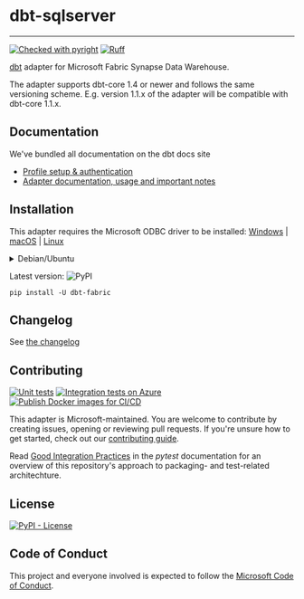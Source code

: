# dbt-sqlserver
---

[![Checked with pyright](https://microsoft.github.io/pyright/img/pyright_badge.svg)](https://microsoft.github.io/pyright/)
[![Ruff](https://img.shields.io/endpoint?url=https://raw.githubusercontent.com/astral-sh/ruff/main/assets/badge/v2.json)](https://github.com/astral-sh/ruff)

[dbt](https://www.getdbt.com) adapter for Microsoft Fabric Synapse Data Warehouse.

The adapter supports dbt-core 1.4 or newer and follows the same versioning scheme.
E.g. version 1.1.x of the adapter will be compatible with dbt-core 1.1.x.

## Documentation

We've bundled all documentation on the dbt docs site
* [Profile setup & authentication](https://docs.getdbt.com/docs/core/connect-data-platform/fabric-setup)
* [Adapter documentation, usage and important notes](https://docs.getdbt.com/reference/resource-configs/fabric-configs)

## Installation

This adapter requires the Microsoft ODBC driver to be installed:
[Windows](https://docs.microsoft.com/nl-be/sql/connect/odbc/download-odbc-driver-for-sql-server?view=sql-server-ver16#download-for-windows) |
[macOS](https://docs.microsoft.com/nl-be/sql/connect/odbc/linux-mac/install-microsoft-odbc-driver-sql-server-macos?view=sql-server-ver16) |
[Linux](https://docs.microsoft.com/nl-be/sql/connect/odbc/linux-mac/installing-the-microsoft-odbc-driver-for-sql-server?view=sql-server-ver16)

<details><summary>Debian/Ubuntu</summary>
<p>

Make sure to install the ODBC headers as well as the driver linked above:

```shell
sudo apt-get install -y unixodbc-dev
```

</p>
</details>

Latest version: ![PyPI](https://img.shields.io/pypi/v/dbt-fabric?label=latest&logo=pypi)

```shell
pip install -U dbt-fabric
```

## Changelog

See [the changelog](CHANGELOG.md)

## Contributing

[![Unit tests](https://github.com/microsoft/dbt-fabric/actions/workflows/unit-tests.yml/badge.svg)](https://github.com/microsoft/dbt-fabric/actions/workflows/unit-tests.yml)
[![Integration tests on Azure](https://github.com/microsoft/dbt-fabric/actions/workflows/integration-tests-azure.yml/badge.svg)](https://github.com/microsoft/dbt-fabric/actions/workflows/integration-tests-azure.yml)
[![Publish Docker images for CI/CD](https://github.com/microsoft/dbt-fabric/actions/workflows/publish-docker.yml/badge.svg)](https://github.com/microsoft/dbt-fabric/actions/workflows/publish-docker.yml)

This adapter is Microsoft-maintained.
You are welcome to contribute by creating issues, opening or reviewing pull requests.
If you're unsure how to get started, check out our [contributing guide](CONTRIBUTING.md).

Read [Good Integration Practices](https://docs.pytest.org/en/7.1.x/explanation/goodpractices.html) in the *pytest* documentation for an overview of this repository's approach to packaging- and test-related architechture.

## License

[![PyPI - License](https://img.shields.io/pypi/l/dbt-fabric)](https://github.com/microsoft/dbt-fabric/blob/main/LICENSE)

## Code of Conduct

This project and everyone involved is expected to follow the [Microsoft Code of Conduct](https://opensource.microsoft.com/codeofconduct/).
